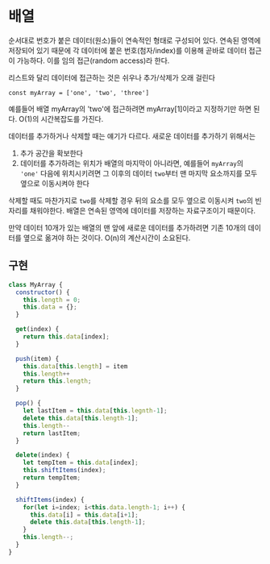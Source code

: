 # 배열

순서대로 번호가 붙은 데이터(원소)들이 연속적인 형태로 구성되어 있다.
연속된 영역에 저장되어 있기 때문에 각 데이터에 붙은 번호(첨자/index)를 이용해 곧바로 데이터 접근이 가능하다. 이를 임의 접근(random access)라 한다.

리스트와 달리 데이터에 접근하는 것은 쉬우나 추가/삭제가 오래 걸린다
  
```const myArray = ['one', 'two', 'three']```

예를들어 배열 myArray의 'two'에 접근하려면 myArray[1]이라고 지정하기만 하면 된다. O(1)의 시간복잡도를 가진다.

데이터를 추가하거나 삭제할 때는 얘기가 다르다. 새로운 데이터를 추가하기 위해서는
  1. 추가 공간을 확보한다
  2. 데이터를 추가하려는 위치가 배열의 마지막이 아니라면, 예를들어 ```myArray```의 ```'one'``` 다음에 위치시키려면 그 이후의 데이터 ```two```부터 맨 마지막 요소까지를 모두 옆으로 이동시켜야 한다

삭제할 때도 마찬가지로 ```two```를 삭제할 경우 뒤의 요소를 모두 옆으로 이동시켜 ```two```의 빈자리를 채워야한다. 배열은 연속된 영역에 데이터를 저장하는 자료구조이기 때문이다.

만약 데이터 10개가 있는 배열의 맨 앞에 새로운 데이터를 추가하려면 기존 10개의 데이터를 옆으로 옮겨야 하는 것이다. O(n)의 계산시간이 소요된다.

## 구현
```js
class MyArray {
  constructor() {
    this.length = 0;
    this.data = {};
  }

  get(index) {
    return this.data[index];
  }

  push(item) {
    this.data[this.length] = item
    this.length++
    return this.length;
  }

  pop() {
    let lastItem = this.data[this.legnth-1];
    delete this.data[this.length-1];
    this.length--
    return lastItem;
  }

  delete(index) {
    let tempItem = this.data[index];
    this.shiftItems(index);
    return tempItem;
  }

  shiftItems(index) {
    for(let i=index; i<this.data.length-1; i++) {
      this.data[i] = this.data[i+1];
      delete this.data[this.length-1];
    }
    this.length--;
  }
}

```